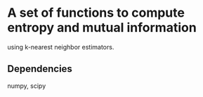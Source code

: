 # A set of functions to compute entropy and mutual information
using k-nearest neighbor estimators.
## Dependencies
numpy, scipy 
